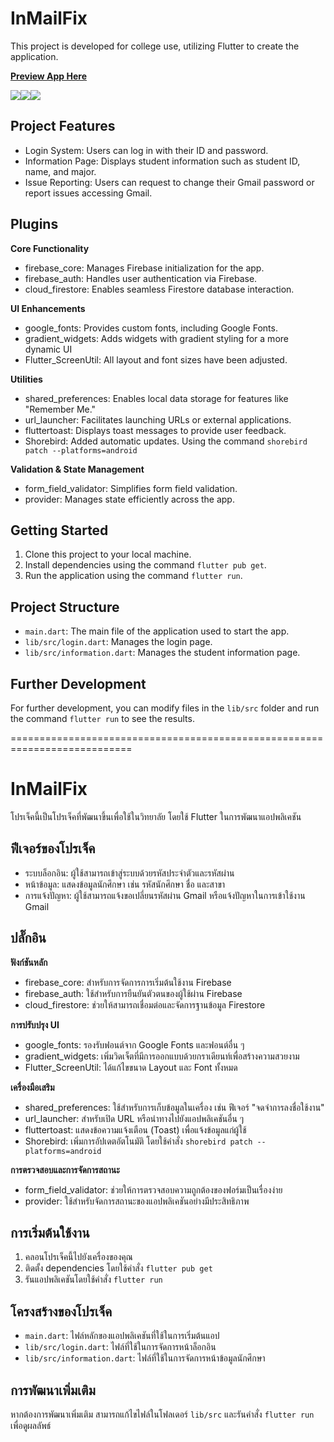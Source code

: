 # InMailFix

This project is developed for college use, utilizing Flutter to create the application.

**[Preview App Here](https://appetize.io/app/b_m7ubxho2qjoik3u46ukrrw6rvm)**

![](https://img2.pic.in.th/pic/1bac7bc44ad683808.png)![](https://img5.pic.in.th/file/secure-sv1/2a69f7a9552c9fad6.png)![](https://img5.pic.in.th/file/secure-sv1/3fb8ece35173a56d3.png)

## Project Features

- Login System: Users can log in with their ID and password.
- Information Page: Displays student information such as student ID, name, and major.
- Issue Reporting: Users can request to change their Gmail password or report issues accessing Gmail.

## Plugins

**Core Functionality**
- firebase_core: Manages Firebase initialization for the app.
- firebase_auth: Handles user authentication via Firebase.
- cloud_firestore: Enables seamless Firestore database interaction.
  
**UI Enhancements**
- google_fonts: Provides custom fonts, including Google Fonts.
- gradient_widgets: Adds widgets with gradient styling for a more dynamic UI
- Flutter_ScreenUtil: All layout and font sizes have been adjusted.
  
**Utilities**
- shared_preferences: Enables local data storage for features like "Remember Me."
- url_launcher: Facilitates launching URLs or external applications.
- fluttertoast: Displays toast messages to provide user feedback.
- Shorebird: Added automatic updates. Using the command `shorebird patch --platforms=android`
  
**Validation & State Management**
- form_field_validator: Simplifies form field validation.
- provider: Manages state efficiently across the app.

## Getting Started

1. Clone this project to your local machine.
2. Install dependencies using the command `flutter pub get`.
3. Run the application using the command `flutter run`.

## Project Structure

- `main.dart`: The main file of the application used to start the app.
- `lib/src/login.dart`: Manages the login page.
- `lib/src/information.dart`: Manages the student information page.

## Further Development

For further development, you can modify files in the `lib/src` folder and run the command `flutter run` to see the results.

===========================================================================

# InMailFix

โปรเจ็คนี้เป็นโปรเจ็คที่พัฒนาขึ้นเพื่อใช้ในวิทยาลัย โดยใช้ Flutter ในการพัฒนาแอปพลิเคชัน

## ฟีเจอร์ของโปรเจ็ค

- ระบบล็อกอิน: ผู้ใช้สามารถเข้าสู่ระบบด้วยรหัสประจำตัวและรหัสผ่าน
- หน้าข้อมูล: แสดงข้อมูลนักศึกษา เช่น รหัสนักศึกษา ชื่อ และสาขา
- การแจ้งปัญหา: ผู้ใช้สามารถแจ้งขอเปลี่ยนรหัสผ่าน Gmail หรือแจ้งปัญหาในการเข้าใช้งาน Gmail

## ปลั๊กอิน

**ฟังก์ชันหลัก**
- firebase_core: สำหรับการจัดการการเริ่มต้นใช้งาน Firebase
- firebase_auth: ใช้สำหรับการยืนยันตัวตนของผู้ใช้ผ่าน Firebase
- cloud_firestore: ช่วยให้สามารถเชื่อมต่อและจัดการฐานข้อมูล Firestore

**การปรับปรุง UI**
- google_fonts: รองรับฟอนต์จาก Google Fonts และฟอนต์อื่น ๆ
- gradient_widgets: เพิ่มวิดเจ็ตที่มีการออกแบบด้วยกราเดียนท์เพื่อสร้างความสวยงาม
- Flutter_ScreenUtil: ได้แก้ไขขนาด Layout และ Font ทั้งหมด

**เครื่องมือเสริม**
- shared_preferences: ใช้สำหรับการเก็บข้อมูลในเครื่อง เช่น ฟีเจอร์ "จดจำการลงชื่อใช้งาน"
- url_launcher: สำหรับเปิด URL หรือนำทางไปยังแอปพลิเคชันอื่น ๆ
- fluttertoast: แสดงข้อความแจ้งเตือน (Toast) เพื่อแจ้งข้อมูลแก่ผู้ใช้
- Shorebird: เพิ่มการอัปเดตอัตโนมัติ โดยใช้คำสั่ง `shorebird patch --platforms=android`

**การตรวจสอบและการจัดการสถานะ**
- form_field_validator: ช่วยให้การตรวจสอบความถูกต้องของฟอร์มเป็นเรื่องง่าย
- provider: ใช้สำหรับจัดการสถานะของแอปพลิเคชันอย่างมีประสิทธิภาพ

## การเริ่มต้นใช้งาน

1. คลอนโปรเจ็คนี้ไปยังเครื่องของคุณ
2. ติดตั้ง dependencies โดยใช้คำสั่ง `flutter pub get`
3. รันแอปพลิเคชันโดยใช้คำสั่ง `flutter run`

## โครงสร้างของโปรเจ็ค

- `main.dart`: ไฟล์หลักของแอปพลิเคชันที่ใช้ในการเริ่มต้นแอป
- `lib/src/login.dart`: ไฟล์ที่ใช้ในการจัดการหน้าล็อกอิน
- `lib/src/information.dart`: ไฟล์ที่ใช้ในการจัดการหน้าข้อมูลนักศึกษา

## การพัฒนาเพิ่มเติม

หากต้องการพัฒนาเพิ่มเติม สามารถแก้ไขไฟล์ในโฟลเดอร์ `lib/src` และรันคำสั่ง `flutter run` เพื่อดูผลลัพธ์
